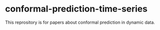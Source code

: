 # conformal-prediction-time-series
This reprository is for papers about conformal prediction in dynamic data.
